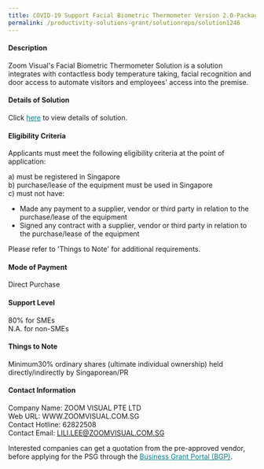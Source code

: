 ```yaml
---
title: COVID-19 Support Facial Biometric Thermometer Version 2.0-Package A (Per Bundle x 1)
permalink: /productivity-solutions-grant/solutionrepo/solution1246
---
```


#### Description

Zoom Visual's Facial Biometric Thermometer Solution is a solution integrates with contactless body temperature taking, facial recognition and door access to automate visitors and employees' access into the premise. 

#### Details of Solution

Click <a href='https://govassist.gobusiness.gov.sg/images/psg/Desensitised_Zoom_Visual_Annex_3_Part_1.pdf' style='color:#037e8a'>here</a> to view details of solution.

#### Eligibility Criteria

Applicants must meet the following eligibility criteria at the point of application:

a) must be registered in Singapore <br>
b) purchase/lease of the equipment must be used in Singapore <br>
c) must not have:
- Made any payment to a supplier, vendor or third party in relation to the purchase/lease of the equipment
- Signed any contract with a supplier, vendor or third party in relation to the purchase/lease of the equipment

Please refer to 'Things to Note' for additional requirements.

#### Mode of Payment
Direct Purchase

#### Support Level
80% for SMEs <br>
N.A. for non-SMEs

#### Things to Note
Minimum30% ordinary shares (ultimate individual ownership) held directly/indirectly by Singaporean/PR

#### Contact Information
Company Name: ZOOM VISUAL PTE LTD<br>Web URL: WWW.ZOOMVISUAL.COM.SG<br>Contact Hotline:  62822508 <br>Contact Email: LILI.LEE@ZOOMVISUAL.COM.SG <br>

Interested companies can get a quotation from the pre-approved vendor, before applying for the PSG through the <a target='_blank' style='color:#037e8a' href='https://www.businessgrants.gov.sg/'>Business Grant Portal (BGP)</a>.
